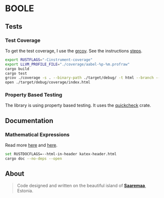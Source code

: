 # BOOLE


## Tests

### Test Coverage
To get the test coverage, I use the [grcov](https://github.com/mozilla/grcov#how-to-get-grcov).
See the instructions [steps](https://github.com/mozilla/grcov#example-how-to-generate-source-based-coverage-for-a-rust-project).

```bash
export RUSTFLAGS="-Cinstrument-coverage"
export LLVM_PROFILE_FILE="./coverage/aabel-%p-%m.profraw"
cargo build
cargo test
grcov ./coverage -s . --binary-path ./target/debug/ -t html --branch --ignore-not-existing -o ./target/debug/coverage/
open ./target/debug/coverage/index.html
```

### Property Based Testing
The library is using property based testing. It uses the [quickcheck](https://docs.rs/quickcheck/latest/quickcheck/) crate.

## Documentation

### Mathematical Expressions
Read more [here](https://docs.rs/rustdoc-katex-demo/0.1.5/rustdoc_katex_demo/) and [here](https://github.com/paulkernfeld/rustdoc-katex-demo).

```bash
set RUSTDOCFLAGS=--html-in-header katex-header.html
cargo doc --no-deps --open
```

## About

> Code designed and written on the beautiful island of [**Saaremaa**](https://goo.gl/maps/DmB9ewY2R3sPGFnTA), Estonia.